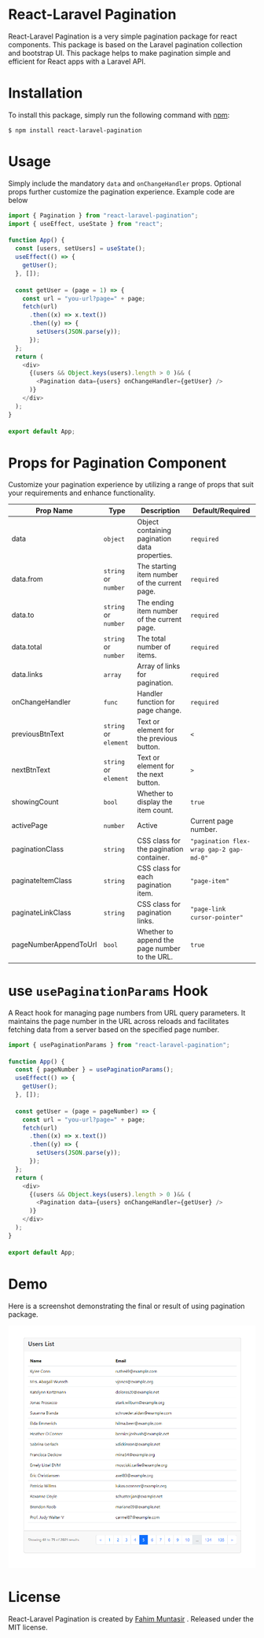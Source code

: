 # React-Laravel Pagination

React-Laravel Pagination is a very simple pagination package for react components. This package is based on the Laravel pagination collection and bootstrap UI. This package helps to make pagination simple and efficient for React apps with a Laravel  API.


# Installation
To install this package, simply run the following command with [npm](https://www.npmjs.com/):

```
$ npm install react-laravel-pagination
```

# Usage
Simply include the mandatory `data` and `onChangeHandler` props. Optional props further customize the pagination experience. Example code are below

```js
import { Pagination } from "react-laravel-pagination";
import { useEffect, useState } from "react";

function App() {
  const [users, setUsers] = useState();
  useEffect(() => {
    getUser();
  }, []);

  const getUser = (page = 1) => {
    const url = "you-url?page=" + page;
    fetch(url)
      .then((x) => x.text())
      .then((y) => {
        setUsers(JSON.parse(y));
      });
  };
  return (
    <div>
      {(users && Object.keys(users).length > 0 )&& (
        <Pagination data={users} onChangeHandler={getUser} />
      )}
    </div>
  );
}

export default App;
```

# Props for Pagination Component
Customize your pagination experience by utilizing a range of props that suit your requirements and enhance functionality.

| Prop Name              | Type                    | Description                                           | Default/Required                         |
|------------------------|-------------------------|-------------------------------------------------------|------------------------------------------|
| data                   | `object`                | Object containing pagination data properties.         |              `required`                  |
| data.from              | `string` or `number`    | The starting item number of the current page.         |              `required`                  |
| data.to                | `string` or `number`    | The ending item number of the current page.           |              `required`                  |
| data.total             | `string` or `number`    | The total number of items.                            |              `required`                  |
| data.links             | `array`                 | Array of links for pagination.                        |              `required`                  |
| onChangeHandler        | `func`                  | Handler function for page change.                     |              `required`                  |
| previousBtnText        | `string` or `element`   | Text or element for the previous button.              |                 `<`                      |
| nextBtnText            | `string` or `element`   | Text or element for the next button.                  |                  `>`                     |   
| showingCount           | `bool`                  | Whether to display the item count.                    |                `true`                    |
| activePage             | `number`                | Active|Current page number.                           |    `1 or url page query string value`    |
| paginationClass        | `string`                | CSS class for the pagination container.               | `"pagination flex-wrap gap-2 gap-md-0"`  |
| paginateItemClass      | `string`                | CSS class for each pagination item.                   |              `"page-item"`               |
| paginateLinkClass      | `string`                | CSS class for pagination links.                       |        `"page-link cursor-pointer"`      |
| pageNumberAppendToUrl  | `bool`                  | Whether to append the page number to the URL.         |                `true`                    |         


# use `usePaginationParams` Hook
A React hook for managing page numbers from URL query parameters. It maintains the page number in the URL across reloads and facilitates fetching data from a server based on the specified page number.

```js
import { usePaginationParams } from "react-laravel-pagination";

function App() {
  const { pageNumber } = usePaginationParams();
  useEffect(() => {
    getUser();
  }, []);

  const getUser = (page = pageNumber) => {
    const url = "you-url?page=" + page;
    fetch(url)
      .then((x) => x.text())
      .then((y) => {
        setUsers(JSON.parse(y));
      });
  };
  return (
    <div>
      {(users && Object.keys(users).length > 0 )&& (
        <Pagination data={users} onChangeHandler={getUser} />
      )}
    </div>
  );
}

export default App;

```

# Demo
Here is a screenshot demonstrating the final or result of using pagination package.

![Package Output Screenshot](demo.png)

# License
React-Laravel Pagination is created by [Fahim Muntasir](https://github.com/fahim27)  . Released under the MIT license.